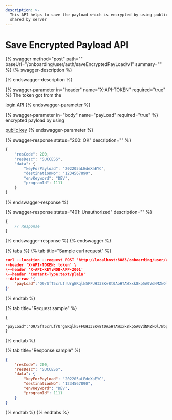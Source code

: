 ```yaml
---
description: >-
  This API helps to save the payload which is encrypted by using public key
  shared by server
---
```


# Save Encrypted Payload API

{% swagger method="post" path="" baseUrl="<domain>/onboarding/user/auth/saveEncryptedPayLoad/v1" summary="" %}
{% swagger-description %}

{% endswagger-description %}

{% swagger-parameter in="header" name="X-API-TOKEN" required="true" %}
The token got from the

[login API](../authentication-and-authorization/login-api.md)
{% endswagger-parameter %}

{% swagger-parameter in="body" name="payLoad" required="true" %}
encrypted payload by using

[public key](public-key-for-sim-and-device-verification-api.md)
{% endswagger-parameter %}

{% swagger-response status="200: OK" description="" %}
```javascript
{
    "resCode": 200,
    "resDesc": "SUCCESS",
    "data": {
        "keyForPayload": "202205aLEdeXaEYC",
        "destinationNo": "1234567890",
        "envKeyword": "DEV",
        "programId": 1111
    }
}
```
{% endswagger-response %}

{% swagger-response status="401: Unauthorized" description="" %}
```javascript
{
    // Response
}
```
{% endswagger-response %}
{% endswagger %}

{% tabs %}
{% tab title="Sample curl request" %}
```json
curl --location --request POST 'http://localhost:8083/onboarding/user/auth/saveEncryptedPayLoad/v1' \
--header 'X-API-TOKEN: token' \
\--header 'X-API-KEY:MOB-APP-2001'
\--header 'Content-Type:text/plain'
--data-raw '{
    "payLoad":"Q9/SfT5crLfrUrgERqlk5FFUHI3SKv8t0AoHTAWxxk8kp5A0VdNMZkOl/WbpI7/K982DU5EsnlyONJ/F8+kpNnZ9kBJ/TizvXsnyL2XShyagRK3tvErAVVjdM0hkuEN9vclx3vEJSvnjUNsgTqFVrn29YJDbrfipNd1syr8vZbY="
}'
```
{% endtab %}

{% tab title="Request sample" %}
```json5
{
    "payLoad":"Q9/SfT5crLfrUrgERqlk5FFUHI3SKv8t0AoHTAWxxk8kp5A0VdNMZkOl/WbpI7/K982DU5EsnlyONJ/F8+kpNnZ9kBJ/TizvXsnyL2XShyagRK3tvErAVVjdM0hkuEN9vclx3vEJSvnjUNsgTqFVrn29YJDbrfipNd1syr8vZbY="
}
```
{% endtab %}

{% tab title="Response sample" %}
```json
{
    "resCode": 200,
    "resDesc": "SUCCESS",
    "data": {
        "keyForPayload": "202205aLEdeXaEYC",
        "destinationNo": "1234567890",
        "envKeyword": "DEV",
        "programId": 1111
    }
}
```
{% endtab %}
{% endtabs %}
